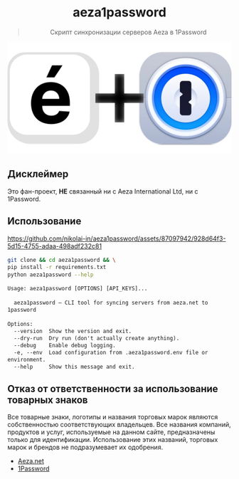 <h1 align="center">aeza1password</h1>
<blockquote align="center">
  Скрипт синхронизации серверов Aeza в 1Password
</blockquote>

<p align="center">
  <img src="https://github.com/nikolai-in/aeza1password/blob/master/aeza1password.png?raw=true" alt="Sublime's custom image"/>
</p>

## Дисклеймер

Это фан-проект, **НЕ** связанный ни с Aeza International Ltd, ни с 1Password.

## Использование

https://github.com/nikolai-in/aeza1password/assets/87097942/928d64f3-5d15-4755-adaa-498adf232c81

```bash
git clone && cd aeza1password && \
pip install -r requirements.txt
python aeza1password --help
```

```text
Usage: aeza1password [OPTIONS] [API_KEYS]...

  aeza1password — CLI tool for syncing servers from aeza.net to 1password

Options:
  --version  Show the version and exit.
  --dry-run  Dry run (don't actually create anything).
  --debug    Enable debug logging.
  -e, --env  Load configuration from .aeza1password.env file or environment.
  --help     Show this message and exit.
```

## Отказ от ответственности за использование товарных знаков

Все товарные знаки, логотипы и названия торговых марок являются собственностью соответствующих владельцев. Все названия компаний, продуктов и услуг, используемые на данном сайте, предназначены только для идентификации. Использование этих названий, торговых марок и брендов не подразумевает их одобрения.

- [Aeza.net](https://aeza.net/)
- [1Password](https://1password.com)
